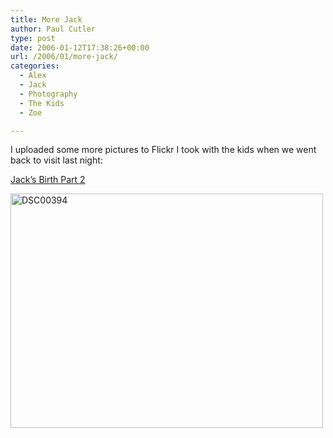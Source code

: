 ```yaml
---
title: More Jack
author: Paul Cutler
type: post
date: 2006-01-12T17:38:26+00:00
url: /2006/01/more-jack/
categories:
  - Alex
  - Jack
  - Photography
  - The Kids
  - Zoe

---
```

I uploaded some more pictures to Flickr I took with the kids when we went back to visit last night:

[Jack&#8217;s Birth Part 2][1]

[<img src="https://i1.wp.com/static.flickr.com/9/85638075_66672781d9.jpg?resize=500%2C375" width="500" height="375" alt="DSC00394" data-recalc-dims="1" />][2]

 [1]: http://www.flickr.com/photos/silwenae/sets/1829078/
 [2]: http://www.flickr.com/photos/silwenae/85638075/ "Photo Sharing"